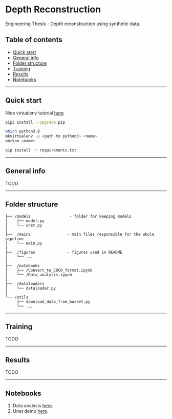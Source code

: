 # Depth Reconstruction
Engineering Thesis - Depth reconstruction using synthetic data.

## Table of contents
* [Quick start](#quick-start)
* [General info](#general-info)
* [Folder structure](#folder-structure)
* [Training](#training)
* [Results](#results)
* [Notebooks](#notebooks)


--------------
## Quick start

Nice virtualenv tutorial [here](https://computingforgeeks.com/fix-mkvirtualenv-command-not-found-ubuntu/)
```bash
pip3 install --upgrade pip
```

```bash
which python3.8
mkvirtualenv -p <path to python3> <name>
workon <name>
```

```bash
pip install -r requirements.txt
```

--------------
## General info

TODO

--------------
## Folder structure

```
├── /models                 - folder for keeping models
│    ├── model.py
│    └── unet.py
│   
├──  /mains                - main files responsible for the whole pipeline
│    └── main.py 
|
├──  /figures              - figures used in README
│    └── ...
│ 
├──  /notebooks 
│    ├── /Convert_to_COCO_format.ipynb
│    └── /Data_analysis.ipynb
| 
├──  /dataloaders  
│    └── dataloader.py 
│
└── /utils 
     ├── download_data_from_bucket.py
     └── ...
```

--------------
## Training

TODO

--------------
## Results

TODO


--------------
## Notebooks

1. Data analysis [here](https://github.com/TheFebrin/depth-reconstruction/blob/master/notebooks/analyse_data.ipynb).
2. Unet demo [here](https://github.com/TheFebrin/depth-reconstruction/blob/master/notebooks/unet_demo.ipynb).

